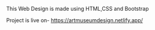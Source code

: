 This Web Design is made using HTML,CSS and Bootstrap

Project is live on- https://artmuseumdesign.netlify.app/
